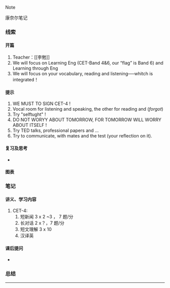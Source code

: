> [!NOTE]
> 康奈尔笔记

### 线索
#### 开篇
1. Teacher：[[李勉]]
2. We will focus on Learning Eng (CET-Band 4&6, our “flag” is Band 6) and Learning through Eng 
3. We will focus on your vocabulary, reading and listening──whitch is integrated！
#### 提示
1. WE MUST TO SIGN CET-4 !
2. Vocal room for listening and speaking, the other for reading and (*forgot*)
3. Try "selftught" !
4. DO NOT WORYY ABOUT TOMORROW, FOR TOMORROW WILL WORRY ABOUT ITSELF !
5. Try TED talks, professional papers and ...
6. Try to communicate, with mates and the test (your reflection on it).
#### 复习及思考
- 
#### 图表

### 笔记
#### 讲义、学习内容
1. CET-4:
	1. 短新闻 3 x 2 ~3 ， 7 题/分
	2. 长对话 2 x？，7 题/分
	3. 短文理解 3 x 10
	4. 汉译英
#### 课后提问
- 
### 总结

---

